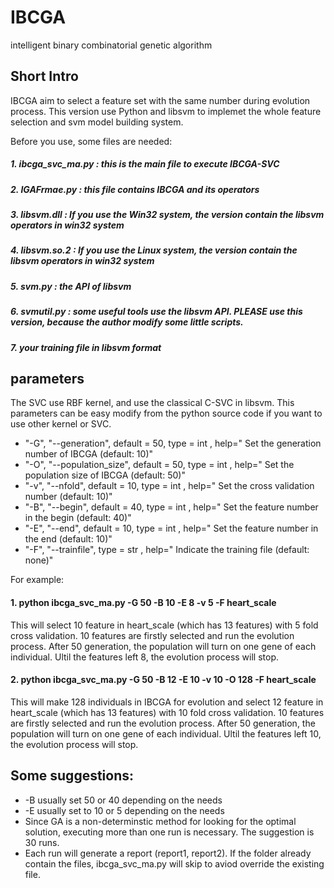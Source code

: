# IBCGA
intelligent binary combinatorial genetic algorithm

## Short Intro
IBCGA aim to select a feature set with the same number during evolution process.
This version use Python and libsvm to implemet the whole feature selection and 
svm model building system.

Before you use, some files are needed:
##### 1. ibcga_svc_ma.py : this is the main file to execute IBCGA-SVC
##### 2. IGAFrmae.py : this file contains IBCGA and its operators
##### 3. libsvm.dll : If you use the Win32 system, the version contain the libsvm operators in win32 system
##### 4. libsvm.so.2 : If you use the Linux system, the version contain the libsvm operators in win32 system
##### 5. svm.py : the API of libsvm
##### 6. svmutil.py : some useful tools use the libsvm API. PLEASE use this version, because the author modify some little scripts.
##### 7. your training file in libsvm format

## parameters 
The SVC use RBF kernel, and use the classical C-SVC in libsvm. This parameters can be easy modify from 
the python source code if you want to use other kernel or SVC.

* "-G", "--generation", default = 50, type = int , help=" Set the generation number of IBCGA (default: 10)"
* "-O", "--population_size", default = 50, type = int , help=" Set the population size of IBCGA (default: 50)"
* "-v", "--nfold", default = 10, type = int , help=" Set the cross validation number (default: 10)"
* "-B", "--begin", default = 40, type = int , help=" Set the feature number in the begin (default: 40)"
* "-E", "--end", default = 10, type = int , help=" Set the feature number in the end (default: 10)"
* "-F", "--trainfile", type = str , help=" Indicate the training file (default: none)"

For example:
#### 1. python ibcga_svc_ma.py -G 50 -B 10 -E 8 -v 5 -F heart_scale

   This will select 10 feature in heart_scale (which has 13 features) with 5 fold cross validation.
   10 features are firstly selected and run the evolution process. After 50 generation, the population
   will turn on one gene of each individual. Ultil the features left 8, the evolution process will stop.
   
#### 2. python ibcga_svc_ma.py -G 50 -B 12 -E 10 -v 10 -O 128 -F heart_scale
   
   This will make 128 individuals in IBCGA for evolution and select 12 feature in heart_scale (which has 
   13 features) with 10 fold cross validation. 10 features are firstly selected and run the evolution 
   process. After 50 generation, the population will turn on one gene of each individual. Ultil the features 
   left 10, the evolution process will stop.

## Some suggestions:
* -B usually set 50 or 40 depending on the needs
* -E usually set to 10 or 5 depending on the needs
* Since GA is a non-determinstic method for looking for the optimal solution, executing more than one run is 
   necessary. The suggestion is 30 runs.
* Each run will generate a report (report1, report2). If the folder already contain the files, ibcga_svc_ma.py 
   will skip to aviod override the existing file.



                
